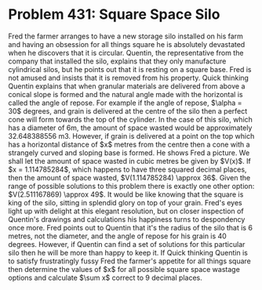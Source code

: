 # Problem 431: Square Space Silo
Fred the farmer arranges to have a new storage silo installed on his
farm and having an obsession for all things square he is absolutely
devastated when he discovers that it is circular. Quentin, the
representative from the company that installed the silo, explains that
they only manufacture cylindrical silos, but he points out that it is
resting on a square base. Fred is not amused and insists that it is
removed from his property. Quick thinking Quentin explains that when
granular materials are delivered from above a conical slope is formed
and the natural angle made with the horizontal is called the angle of
repose. For example if the angle of repose, \$\\alpha = 30\$ degrees,
and grain is delivered at the centre of the silo then a perfect cone
will form towards the top of the cylinder. In the case of this silo,
which has a diameter of 6m, the amount of space wasted would be
approximately 32.648388556 m3. However, if grain is delivered at a point
on the top which has a horizontal distance of \$x\$ metres from the
centre then a cone with a strangely curved and sloping base is formed.
He shows Fred a picture. We shall let the amount of space wasted in
cubic metres be given by \$V(x)\$. If \$x = 1.114785284\$, which happens
to have three squared decimal places, then the amount of space wasted,
\$V(1.114785284) \\approx 36\$. Given the range of possible solutions to
this problem there is exactly one other option: \$V(2.511167869)
\\approx 49\$. It would be like knowing that the square is king of the
silo, sitting in splendid glory on top of your grain. Fred's eyes light
up with delight at this elegant resolution, but on closer inspection of
Quentin's drawings and calculations his happiness turns to despondency
once more. Fred points out to Quentin that it's the radius of the silo
that is 6 metres, not the diameter, and the angle of repose for his
grain is 40 degrees. However, if Quentin can find a set of solutions for
this particular silo then he will be more than happy to keep it. If
Quick thinking Quentin is to satisfy frustratingly fussy Fred the
farmer's appetite for all things square then determine the values of
\$x\$ for all possible square space wastage options and calculate
\$\\sum x\$ correct to 9 decimal places.
